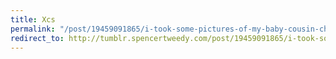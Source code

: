 ```yaml
---
title: Xcs
permalink: "/post/19459091865/i-took-some-pictures-of-my-baby-cousin-charlie"
redirect_to: http://tumblr.spencertweedy.com/post/19459091865/i-took-some-pictures-of-my-baby-cousin-charlie
---
```


